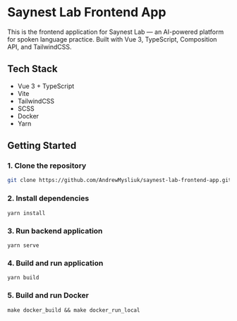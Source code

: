 # Saynest Lab Frontend App

This is the frontend application for Saynest Lab — an AI-powered platform for spoken language practice. Built with Vue 3, TypeScript, Composition API, and TailwindCSS.

## Tech Stack

- Vue 3 + TypeScript
- Vite
- TailwindCSS
- SCSS
- Docker
- Yarn

## Getting Started

### 1. Clone the repository

```bash
git clone https://github.com/AndrewMysliuk/saynest-lab-frontend-app.git
```

### 2. Install dependencies

```
yarn install
```

### 3. Run backend application

```
yarn serve
```

### 4. Build and run application

```
yarn build
```

### 5. Build and run Docker

```
make docker_build && make docker_run_local
```
